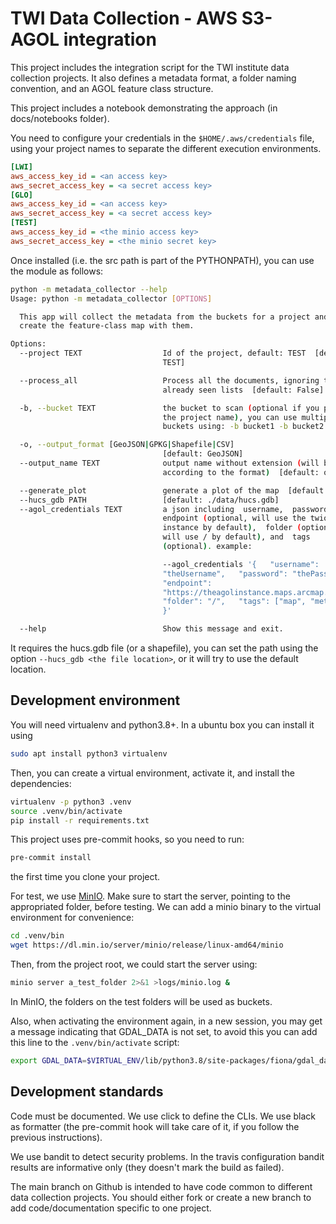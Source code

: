 # TWI Data Collection - AWS S3- AGOL integration

This project includes the integration script for the TWI institute data collection projects. It also defines a metadata format, a folder naming convention, and an AGOL feature class structure.

This project includes a notebook demonstrating the approach (in docs/notebooks folder).

You need to configure your credentials in the `$HOME/.aws/credentials` file, using your project names to separate the different execution environments.



```ini
[LWI]
aws_access_key_id = <an access key>
aws_secret_access_key = <a secret access key>
[GLO]
aws_access_key_id = <an access key>
aws_secret_access_key = <a secret access key>
[TEST]
aws_access_key_id = <the minio access key>
aws_secret_access_key = <the minio secret key>
```

Once installed (i.e. the src path is part of the PYTHONPATH), you can use the module as follows:

```bash
python -m metadata_collector --help
Usage: python -m metadata_collector [OPTIONS]

  This app will collect the metadata from the buckets for a project and
  create the feature-class map with them.

Options:
  --project TEXT                  Id of the project, default: TEST  [default:
                                  TEST]

  --process_all                   Process all the documents, ignoring the
                                  already seen lists  [default: False]

  -b, --bucket TEXT               the bucket to scan (optional if you provide
                                  the project name), you can use multiple
                                  buckets using: -b bucket1 -b bucket2 ...

  -o, --output_format [GeoJSON|GPKG|Shapefile|CSV]
                                  [default: GeoJSON]
  --output_name TEXT              output name without extension (will be added
                                  according to the format)  [default: output]

  --generate_plot                 generate a plot of the map  [default: False]
  --hucs_gdb PATH                 [default: ./data/hucs.gdb]
  --agol_credentials TEXT         a json including  username,  password,
                                  endpoint (optional, will use the twiotg
                                  instance by default),  folder (optional,
                                  will use / by default), and  tags
                                  (optional). example:

                                  --agol_credentials '{   "username":
                                  "theUsername",   "password": "thePassword",
                                  "endpoint":
                                  "https://theagolinstance.maps.arcmap.com",
                                  "folder": "/",   "tags": ["map", "metadata"]
                                  }'

  --help                          Show this message and exit.
```

It requires the hucs.gdb file (or a shapefile), you can set the path using the option `--hucs_gdb <the file location>`, or it will try to use the default location.

## Development environment

You will need virtualenv and python3.8+. In a ubuntu box you can install it using

```bash
sudo apt install python3 virtualenv
```

Then, you can create a virtual environment, activate it, and install the dependencies:

```bash
virtualenv -p python3 .venv
source .venv/bin/activate
pip install -r requirements.txt
```

This project uses pre-commit hooks, so you need to run:

```bash
pre-commit install
```

 the first time you clone your project.

For test, we use [MinIO](https://min.io). Make sure to start the server, pointing to the appropriated folder, before testing. We can add a minio binary to the virtual environment  for convenience:

```bash
cd .venv/bin
wget https://dl.min.io/server/minio/release/linux-amd64/minio
```

Then, from the project root, we could start the server using:

```bash
minio server a_test_folder 2>&1 >logs/minio.log &
```

In MinIO, the folders on the test folders will be used as buckets.

Also, when activating the environment again, in a new session, you may get a message indicating that GDAL_DATA is not set, to avoid this you can add this line to the `.venv/bin/activate` script:

```bash
export GDAL_DATA=$VIRTUAL_ENV/lib/python3.8/site-packages/fiona/gdal_data/
```



## Development standards

Code must be documented. We use click to define the CLIs. We use black as formatter (the pre-commit hook will take care of it, if you follow the previous instructions).

We use bandit to detect security problems. In the travis configuration bandit results are informative only (they doesn't mark the build as failed).

The main branch on Github is intended to have code common to different data collection projects. You should either fork or create a new branch to add code/documentation specific to one project.
